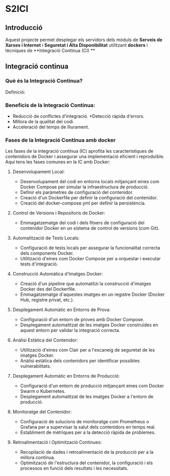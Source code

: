 # S2ICI

## Introducció

Aquest projecte permet desplegar els servidors dels mòduls de **Serveis de Xarxes i Internet** i **Seguretat i Alta Disponibilitat** utilitzant **dockers** i tècniques de **Integració Continua (CI) **

## Integració continua
### Què és la Integració Contínua?

Definició:

### Beneficis de la Integració Contínua:

* Reducció de conflictes d'integració.
*Detecció ràpida d'errors.
* Millora de la qualitat del codi.
* Acceleració del temps de lliurament.

### Fases de la Integració Contínua amb docker
Les fases de la integració contínua (IC) aprofita les característiques de contenidors de Docker i assegurar una implementació eficient i reproduïble. Aquí tens les fases comunes en la IC amb Docker:

1. Desenvolupament Local:
   * Desenvolupament del codi en entorns locals mitjançant eines com Docker Compose per simular la infraestructura de producció.
   * Definir els paràmetres de configuració del contenidor.
   * Creació d'un Dockerfile per definir la configuració del contenidor.
   * Creació del docker-compose.yml per definir la persistència.

1. Control de Versions i Repositoris de Docker:
   * Emmagatzematge del codi i dels fitxers de configuració del contenidor Docker en un sistema de control de versions (com Git).

1. Automatització de Tests Locals:
   * Configuració de tests locals per assegurar la funcionalitat correcta dels components Docker.
   * Utilització d'eines com Docker Compose per a orquestar i executar tests d'integració.

1. Construcció Automàtica d'Imatges Docker:
   * Creació d'un pipeline que automatitzi la construcció d'imatges Docker des del Dockerfile.
   * Emmagatzematge d'aquestes imatges en un registre Docker (Docker Hub, registre privat, etc.).

1. Desplegament Automàtic en Entorns de Prova:
   * Configuració d'un entorn de proves amb Docker Compose.
   * Desplegament automatitzat de les imatges Docker construïdes en aquest entorn per validar la integració correcta.

1. Anàlisi Estàtica del Contenidor:
   * Utilització d'eines com Clair per a l'escaneig de seguretat de les imatges Docker.
   * Anàlisi estàtica dels contenidors per identificar possibles vulnerabilitats.

1. Desplegament Automàtic en Entorns de Producció:
   * Configuració d'un entorn de producció mitjançant eines com Docker Swarm o Kubernetes.
   * Desplegament automatitzat de les imatges Docker a l'entorn de producció.

1. Monitoratge del Contenidor:
   * Configuració de solucions de monitoratge com Prometheus o Grafana per a supervisar la salut dels contenidors en temps real.
   * Establiment de mètriques per a la detecció ràpida de problemes.

1. Retroalimentació i Optimització Continues:
   * Recopilació de dades i retroalimentació de la producció per a la millora contínua.
   * Optimització de l'estructura del contenidor, la configuració i els processos en funció dels resultats i les necessitats.